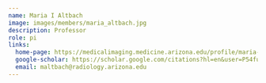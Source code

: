 ```yaml
---
name: Maria I Altbach
image: images/members/maria_altbach.jpg
description: Professor
role: pi
links:
  home-page: https://medicalimaging.medicine.arizona.edu/profile/maria-i-altbach-phd
  google-scholar: https://scholar.google.com/citations?hl=en&user=P54fugMAAAAJ
  email: maltbach@radiology.arizona.edu
---
```

